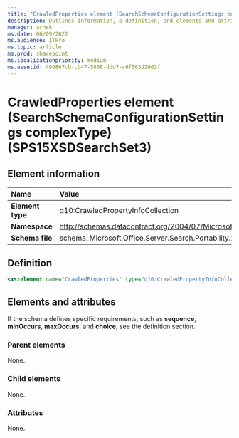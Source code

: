 ```yaml
---
title: "CrawledProperties element (SearchSchemaConfigurationSettings complexType) (SPS15XSDSearchSet3)"
description: Outlines information, a definition, and elements and attributes for the CrawledProperties element in Sharepoint.
manager: arnek
ms.date: 06/09/2022
ms.audience: ITPro
ms.topic: article
ms.prod: sharepoint
ms.localizationpriority: medium
ms.assetid: 499867cb-cb47-5868-ddd7-c6f563d2062f
---
```


# CrawledProperties element (SearchSchemaConfigurationSettings complexType) (SPS15XSDSearchSet3)

 
  
## Element information
|Name|Value|
|:-----|:-----|
|**Element type**  |q10:CrawledPropertyInfoCollection  |
|**Namespace**  |http://schemas.datacontract.org/2004/07/Microsoft.Office.Server.Search.Portability   |
|**Schema file**  |schema_Microsoft.Office.Server.Search.Portability.xsd   |
   
## Definition

```XML
<xs:element name="CrawledProperties" type="q10:CrawledPropertyInfoCollection" minOccurs="0"></xs:element>

```

## Elements and attributes

If the schema defines specific requirements, such as **sequence**, **minOccurs**, **maxOccurs**, and **choice**, see the definition section. 
  
### Parent elements

None.
  
### Child elements

None.
  
### Attributes

None.
  

